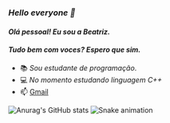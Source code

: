 ### *Hello everyone 👋*
#### *Olá pessoal! Eu sou a Beatriz.*
####  *Tudo bem com voces? Espero que sim.*


- 📚 *Sou estudante de programação*.
- 💻 *No momento estudando linguagem C++*
- 📫 [Gmail](beatrizv.sonic@gmail.com)


![Anurag's GitHub stats](https://github-readme-stats.vercel.app/api?username=biabeatr1z&show_icons=true&theme=radical)
</a>
![Snake animation](https://github.com/biabeatr1z/biabeatr1z/blob/output/github-contribution-grid-snake.svg)
 
</div>

##
  
